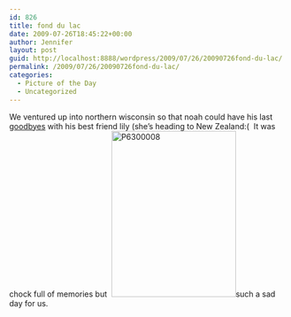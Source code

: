 ```yaml
---
id: 826
title: fond du lac
date: 2009-07-26T18:45:22+00:00
author: Jennifer
layout: post
guid: http://localhost:8888/wordpress/2009/07/26/20090726fond-du-lac/
permalink: /2009/07/26/20090726fond-du-lac/
categories:
  - Picture of the Day
  - Uncategorized
---
```

We ventured up into northern wisconsin so that noah could have his last [goodbyes](http://www.flickr.com/photos/jenniferandJennifers_photos/sets/72157620791897186/ "goodbyes") with his best friend lily (she&#8217;s heading to New Zealand:(  It was chock full of memories but  <img class="alignnone size-medium wp-image-327" title="P6300008" src="http://www.madcitythree.com/wp-content/uploads/2009/07/P6300008-225x300.jpg" alt="P6300008" width="225" height="300" />such a sad day for us.